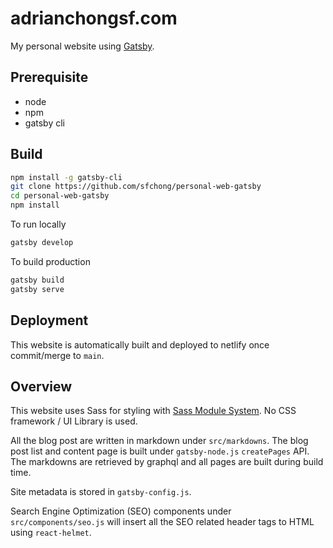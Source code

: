 # adrianchongsf.com
My personal website using [Gatsby](https://www.gatsbyjs.com/).

## Prerequisite
- node
- npm
- gatsby cli

## Build
```bash
npm install -g gatsby-cli
git clone https://github.com/sfchong/personal-web-gatsby
cd personal-web-gatsby
npm install
```

To run locally
```bash
gatsby develop
```

To build production
```bash
gatsby build 
gatsby serve
```

## Deployment
This website is automatically built and deployed to netlify once commit/merge to `main`.

## Overview
This website uses Sass for styling with [Sass Module System](https://sass-lang.com/blog/the-module-system-is-launched). No CSS framework / UI Library is used.

All the blog post are written in markdown under `src/markdowns`. The blog post list and content page is built under `gatsby-node.js` `createPages` API. The markdowns are retrieved by graphql and all pages are built during build time.

Site metadata is stored in `gatsby-config.js`.

Search Engine Optimization (SEO) components under `src/components/seo.js` will insert all the SEO related header tags to HTML using `react-helmet`.